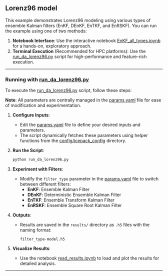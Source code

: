 ## **Lorenz96 model**

This example demonstrates Lorenz96 modeling using various types of ensemble Kalman filters (EnKF, DEnKF, EnTKF, and EnRSKF). You can run the example using one of two methods:

1. **Notebook Interface**: Use the interactive notebook [EnKF_all_types.ipynb](./EnKF_all_types.ipynb) for a hands-on, exploratory approach.
2. **Terminal Execution** (Recommended for HPC platforms): Use the [run_da_lorenz96.py](./run_da_lorenz96.py) script for high-performance and feature-rich execution.

---

### **Running with [run_da_lorenz96.py](./run_da_lorenz96.py)**

To execute the [run_da_lorenz96.py](./run_da_lorenz96.py) script, follow these steps:

**Note**: All parameters are centrally managed in the [params.yaml](./params.yaml) file for ease of modification and experimentation.

1. **Configure Inputs**:
   - Edit the [params.yaml](./params.yaml) file to define your desired inputs and parameters.
   - The script dynamically fetches these parameters using helper functions from the [config/icepack_config](./../../../config/icepack_config) directory.

2. **Run the Script**:
   ```bash
   python run_da_lorenz96.py
   ```

3. **Experiment with Filters**:
   - Modify the `filter_type` parameter in the [params.yaml](./params.yaml) file to switch between different filters:
     - **EnKF**: Ensemble Kalman Filter
     - **DEnKF**: Deterministic Ensemble Kalman Filter
     - **EnTKF**: Ensemble Transform Kalman Filter
     - **EnRSKF**: Ensemble Square Root Kalman Filter

4. **Outputs**:
   - Results are saved in the `results/` directory as `.h5` files with the naming format:
     ```
     filter_type-model.h5
     ```

5. **Visualize Results**:
   - Use the notebook [read_results.ipynb](./read_results.ipynb) to load and plot the results for detailed analysis.

---
